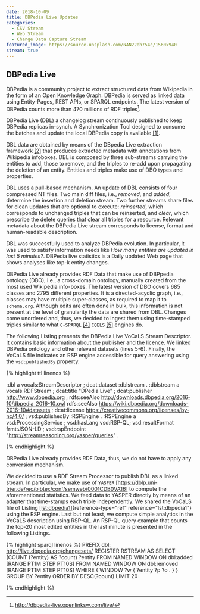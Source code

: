 ```yaml
---
date: 2018-10-09
title: DBPedia Live Updates
categories:
  - CSV Stream
  - Web Stream
  - Change Data Capture Stream
featured_image: https://source.unsplash.com/NAN22eh754c/1560x940
stream: true
---
```


DBPedia Live
------------

DBPedia is a community project to extract structured data from Wikipedia
in the form of an Open Knowledge Graph. DBPedia is served as linked data
using Entity-Pages, REST APIs, or SPARQL endpoints. The latest version
of DBPedia counts more than 470 millions of RDF triples[^1].

DBPedia Live (DBL) a changelog stream continuously published to keep
DBPedia replicas in-synch. A Synchronization Tool designed to consume
the batches and update the local DBPedia copy is
available [\[1\]](https://dblp.uni-trier.de/rec/bibtex/journals/program/MorseyLASH12).

DBL data are obtained by means of the DBpedia Live extraction
framework [\[2\]](https://dblp.uni-trier.de/rec/bibtex/journals/program/MorseyLASH12) that produces extracted
metadata with annotations from Wikipedia infoboxes. DBL is composed by
three sub-streams carrying the entities to add, those to remove, and the
triples to re-add upon propagating the deletion of an entity. Entities
and triples make use of DBO types and properties.

DBL uses a pull-based mechanism. An update of DBL consists of four
compressed NT files. Two main diff files, i.e., *removed*, and *added*,
determine the insertion and deletion stream. Two further streams share
files for clean updates that are optional to execute: *reinserted*,
which corresponds to unchanged triples that can be reinserted, and
*clear*, which prescribe the delete queries that clear all triples for a
resource. Relevant metadata about the DBPedia Live stream corresponds to
license, format and human-readable description.

DBL was successfully used to analyze DBPedia evolution. In particular,
it was used to satisfy information needs like *How many entities are
updated in last 5 minutes?*. DBPedia live statistics is a Daily updated
Web page that shows analyses like top-k entity changes.

DBPedia Live already provides RDF Data that make use of DBPpedia
ontology (DBO), i.e., a cross-domain ontology, manually created from the
most used Wikipedia info-boxes. The latest version of DBO covers 685
classes and 2795 different properties. It is a directed-acyclic graph,
i.e., classes may have multiple super-classes, as required to map it to
`schema.org`. Although edits are often done in bulk, this information is
not present at the level of granularity the data are shared from DBL.
Changes come unordered and, thus, we decided to ingest them using
time-stamped triples similar to what
`C-SPARQL` [\[4\]](https://dblp.uni-trier.de/rec/bibtex/conf/www/BarbieriV10)
`CQELS` [\[5\]](https://dblp.uni-trier.de/rec/bibtex/conf/debs/PhuocDTDH15) engines do.

The following Listing presents the DBPedia Live VoCaLS Stream
Descriptor. It contains basic information about the publisher and the
licence. We linked DBPedia ontology and other relevant datasets (lines
5-6). Finally, the VoCaLS file indicates an RSP engine accessible for
query answering using the `vsd:publishedBy` property.

{% highlight ttl linenos %}

:dbl a vocals:StreamDescriptor ; dcat:dataset :dblstream  .
:dblstream a vocals:RDFStream ;
 dcat:title "DPedia Live" ; dcat:publisher <http://www.dbpedia.org> ;
 rdfs:seeAlso <http://downloads.dbpedia.org/2016-10/dbpedia_2016-10.owl>
 rdfs:seeAlso <https://wiki.dbpedia.org/downloads-2016-10#datasets> ;
 dcat:license <https://creativecommons.org/licenses/by-nc/4.0/> ;
 vsd:publishedBy :RSPEngine .
:RSPEngine a vsd:ProcessingService ; 
    vsd:hasLang vsd:RSP-QL;
    vsd:resultFormat frmt:JSON-LD ; 
    vsd:rspEndpoint "http://streamreasoning.org/yasper/queries" .

{% endhighlight %}


DBPedia Live already provides RDF Data, thus, we do not have to apply
any conversion mechanism.

We decided to use a RDF Stream Processor to publish DBL as a linked
stream. In particular, we make use of
`YASPER` [https://dblp.uni-trier.de/rec/bibtex/conf/semweb/0001CDB0VA16] to compute the aforementioned
statistics. We feed data to YASPER directly by means of an adapter that
time-stamps each triple independently. We shared the VoCaLS file of
Listing [\[lst:dbpedia1\]](#lst:dbpedia1){reference-type="ref"
reference="lst:dbpedia1"} using the RSP engine. Last but not least, we
compute simple analytics in the VoCaLS description using RSP-QL. An
RSP-QL query example that counts the top-20 most edited entities in the
last minute is presented in the following Listings.

{% highlight sparql linenos %}
PREFIX dbl: <http://live.dbpedia.org/changesets/>
REGISTER RSTREAM <top20MosteditedEntities> AS
SELECT (COUNT (?entity) AS ?count) ?entity
FROM NAMED WINDOW <wa> ON dbl:added [RANGE PT1M STEP PT10S]
FROM NAMED WINDOW <wr> ON dbl:removed [RANGE PT1M STEP PT10S]
WHERE { WINDOW ?w { ?entity ?p ?o . } }
GROUP BY ?entity ORDER BY DESC(?count) LIMIT 20

{% endhighlight %}


[^1]: <http://dbpedia-live.openlinksw.com/live/>
